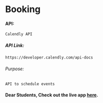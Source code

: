 # Booking

#### API:
    Calendly API

##### API Link:
    https://developer.calendly.com/api-docs

###### Purpose:
    API to schedule events

#### Dear Students, Check out the live app [here](https://kdeepika-brs.github.io/Slot-Booking/).
